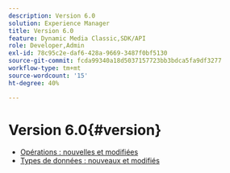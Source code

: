 ```yaml
---
description: Version 6.0
solution: Experience Manager
title: Version 6.0
feature: Dynamic Media Classic,SDK/API
role: Developer,Admin
exl-id: 78c95c2e-daf6-428a-9669-3487f0bf5130
source-git-commit: fcda99340a18d5037157723bb3bdca5fa9df3277
workflow-type: tm+mt
source-wordcount: '15'
ht-degree: 40%

---
```


# Version 6.0{#version}

* [Opérations : nouvelles et modifiées](r-6-operations.md)
* [Types de données : nouveaux et modifiés](r-6-types.md)
